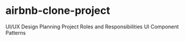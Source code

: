 # airbnb-clone-project
UI/UX Design Planning
Project Roles and Responsibilities
UI Component Patterns

